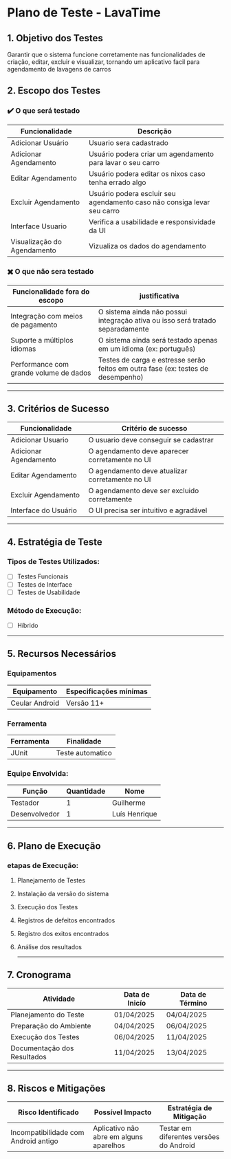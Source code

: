 # Plano de Teste - LavaTime

## 1. Objetivo dos Testes

Garantir que o sistema funcione corretamente nas funcionalidades de criação, editar, excluir e visualizar, tornando um aplicativo facil para agendamento de lavagens de carros

## 2. Escopo dos Testes

###   ✔️ O que será testado

| Funcionalidade | Descrição |
|----------------|-----------|
|Adicionar Usuário | Usuario sera cadastrado |
| Adicionar Agendamento | Usuário podera criar um agendamento para lavar o seu carro|
| Editar Agendamento | Usuário podera editar os nixos caso tenha errado algo |
| Excluir Agendamento | Usuário podera escluir seu agendamento caso não consiga levar seu carro |
| Interface Usuario | Verifica a usabilidade e responsividade da UI |
| Visualização do Agendamento | Vizualiza os dados do agendamento |

###  ✖️ O que não sera testado

| Funcionalidade fora do escopo | justificativa |
|-------------------------------|---------------|
| Integração com meios de pagamento | O sistema ainda não possui integração ativa ou isso será tratado separadamente |
|Suporte a múltiplos idiomas | O sistema ainda será testado apenas em um idioma (ex: português) |
|Performance com grande volume de dados | Testes de carga e estresse serão feitos em outra fase (ex: testes de desempenho) |

---
## 3. Critérios de Sucesso

|Funcionalidade | Critério de sucesso |
|---------------|---------------------|
| Adicionar Usuario |  O usuario deve conseguir se cadastrar |
|Adicionar Agendamento | O agendamento deve aparecer corretamente no UI |
| Editar Agendamento | O agendamento deve atualizar corretamente no UI |
| Excluir Agendamento | O agendamento deve ser excluido corretamente |
| Interface do Usuário |  O UI precisa ser intuitivo e agradável | 

---

## 4. Estratégia de Teste

### Tipos de Testes Utilizados:

- [ ] Testes Funcionais
- [ ] Testes de Interface
- [ ] Testes de Usabilidade

### Método de Execução:

- [ ] Híbrido
  
---

## 5. Recursos Necessários

  ### Equipamentos 

  | Equipamento | Especificações mínimas |
  |--------------|-----------------------|
  | Ceular Android | Versão 11+ |

  ### Ferramenta

  | Ferramenta | Finalidade |
  |-----------|-------------|
  |JUnit | Teste automatico |

  ### Equipe Envolvida:

  | Função | Quantidade | Nome |
  |--------|------------|------|
  |Testador| 1 | Guilherme |
  |Desenvolvedor | 1 | Luís Henrique |

---

## 6. Plano de Execução 

### etapas de Execução:

1. Planejamento de Testes
2. Instalação da versão do sistema
3. Execução dos Testes
4. Registros de defeitos encontrados
5. Registro dos exitos encontrados
6. Análise dos resultados 

   ---
## 7. Cronograma

|Atividade | Data de Inicío| Data de Término |
|----------|---------------|-----------------|
| Planejamento do Teste     | 01/04/2025 |  04/04/2025 |
| Preparação do Ambiente    |  04/04/2025  |   06/04/2025     |
| Execução dos Testes       | 06/04/2025  |   11/04/2025   |
| Documentação dos Resultados|  11/04/2025   | 13/04/2025   |

---

## 8. Riscos e Mitigações 
| Risco Identificado                      | Possível Impacto                   | Estratégia de Mitigação                     |
|-----------------------------------------|------------------------------------|---------------------------------------------|
|   Incompatibilidade com Android antigo  | Aplicativo não abre em alguns aparelhos| Testar em diferentes versões do Android |











   








